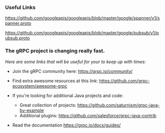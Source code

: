 ### Useful Links

https://github.com/googleapis/googleapis/blob/master/google/spanner/v1/spanner.proto

https://github.com/googleapis/googleapis/blob/master/google/pubsub/v1/pubsub.proto

### The gRPC project is changing really fast.

*Here are some links that will be useful for your to keep up with times:*

* Join the gRPC community here: https://grpc.io/community/
* Find extra awesome resources at this link: https://github.com/grpc-ecosystem/awesome-grpc
* If you're looking for additional Java projects and code:
  * Great collection of projects: https://github.com/saturnism/grpc-java-by-example
  * Additional plugins: https://github.com/salesforce/grpc-java-contrib

* Read the documentation https://grpc.io/docs/guides/